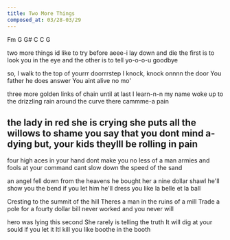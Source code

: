 ```yaml
---
title: Two More Things
composed_at: 03/28-03/29
---
```


Fm G G# C
C G

two more things id like to try
before aeee-i lay down and die
the first is to look you in the eye
and the other is to tell yo-o-o-u goodbye

so, I walk to the top of yourrr doorrrstep
I knock, knock onnnn the door
You father he does answer
You aint alive no mo'

three more golden links of chain
until at last I learn-n-n my name
woke up to the drizzling rain
around the curve there cammme-a pain

the lady in red she is crying
she puts all the willows to shame
you say that you dont mind a-dying
but, your kids theylll be rolling in pain
 --

four high aces in your hand
dont make you no less of a man
armies and fools at your command
cant slow down the speed of the sand

an angel fell down from the heavens
he bought her a nine dollar shawl
he'll show you the bend if you let him
he'll dress you like la belle et la ball

Cresting to the summit of the hill
Theres a man in the ruins of a mill
Trade a pole for a fourty dollar bill
never worked and you never will

hero was lying this second
She rarely is telling the truth
It will dig at your sould if you let it
Itl kill you like boothe in the booth
